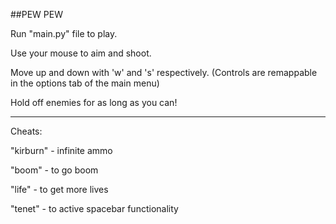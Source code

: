 ##PEW PEW

Run "main.py" file to play.

Use your mouse to aim and shoot.

Move up and down with 'w' and 's' respectively. 
(Controls are remappable in the options tab of the main menu)

Hold off enemies for as long as you can!

-------------------------------------

Cheats:
	
"kirburn" - infinite ammo

"boom" - to go boom

"life" - to get more lives

"tenet" - to active spacebar functionality
